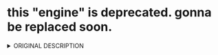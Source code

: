 # this "engine" is deprecated. gonna be replaced soon.

<details>

<summary>ORIGINAL DESCRIPTION</summary>

# Null Engine
Custom [Psych Engine 0.7.3 fork](https://github.com/ShadowMario/FNF-PsychEngine), made by an idiot.

View [BUILDING.md](BUILDING.md) for build instructions.

</details>
